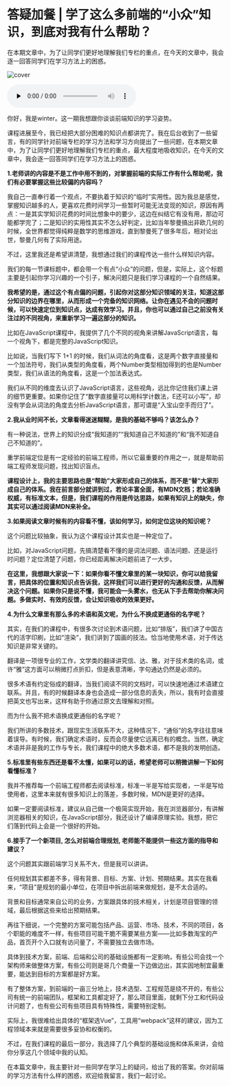 # 答疑加餐 | 学了这么多前端的“小众”知识，到底对我有什么帮助？

在本期文章中，为了让同学们更好地理解我们专栏的重点，在今天的文章中，我会逐一回答同学们在学习方法上的困惑。

![cover](https://static001.geekbang.org/resource/image/0a/60/0aceeaa0134ae8ebbd520017e8587160.jpg)

<audio id="audio" controls="" preload="none">
    <source id="mp3" src="/mp3/39_0.mp3">
</audio>

你好，我是winter。这一期我想跟你谈谈前端知识的学习姿势。

课程进展至今，我已经把大部分困难的知识点都讲完了。我在后台收到了一些留言，有的同学针对前端专栏的学习方法和学习方向提出了一些问题，在本期文章中，为了让同学们更好地理解我们专栏的重点，最大程度地吸收知识，在今天的文章中，我会逐一回答同学们在学习方法上的困惑。

**1.老师讲的内容是不是工作中用不到的，对掌握前端的实际工作有什么帮助呢，我们有必要掌握这些比较偏的内容吗？**

我自己一直奉行着一个观点，不要执着于知识的“临时”实用性。因为我总是感觉，掌握知识越多的人，更喜欢花费时间学习一些暂时可能无法变现的知识，原因有两点：一是其实学知识花费的时间比想象中的要少，这边在纠结它有没有用，那边可能都学完了；二是知识的实用性其实不怎么好判定，比如当年黎曼搞出非欧几何的时候，全世界都觉得纯粹是数学的思维游戏，直到黎曼死了很多年后，相对论出世，黎曼几何有了实际用途。

不过，这里我还是希望讲清楚，我想通过我们的课程传达一些什么样知识内容。

我们的每一节课标题中，都会带一个有点“小众”的问题，但是，实际上，这个标题主要是引起你学习兴趣的一个引子，解决问题只是我们学习课程的一个自然结果。

**我希望的是，通过这个有点偏的问题，引起你对这部分知识领域的关注，知道这部分知识的边界在哪里，从而形成一个完备的知识网络。让你在遇见不会的问题时候，可以快速定位到知识点，达成有效学习。并且，你也可以通过自己之前没有关注过的不同视角，来重新学习一遍这部分的知识。**

比如在JavaScript课程中，我提供了几个不同的视角来讲解JavaScript语言，每一个视角下，都是完整的JavaScript知识。

比如说，当我们写下 1+1 的时候，我们从词法的角度看，这是两个数字直接量和一个加法符号，我们从类型的角度看，两个Number类型相加得到的也是Number类型，我们从语法的角度看，这是一个加法表达式。

我们从不同的维度去认识了JavaScript语言，这些视角，远比你记住我们课上讲的细节更重要。如果你记住了“数字直接量可以用科学计数法，E还可以小写”，却没有学会从词法的角度去分析JavaScript语言，那可谓是“入宝山空手而归了”。

**2.我从业时间不长，文章看得迷迷糊糊，是我的基础不够吗？该怎么办？**

有一种说法，世界上的知识分成“我知道的”“我知道自己不知道的”和“我不知道自己不知道的”。

重学前端定位是有一定经验的前端工程师，所以它最重要的作用之一，就是帮助前端工程师发现问题，找出知识盲点。

**课程设计上，我的主要思路也是“帮助”大家形成自己的体系，而不是“替”大家形成自己的体系。我在前言部分就讲到过，若论丰富全面，有MDN文档；若论准确权威，有标准文本，但是，我们课程的作用是传达思路，如果有知识上的缺失，你其实可以通过阅读MDN来补全。**

**3.如果阅读文章时候有的内容看不懂，该如何学习，如何定位这块的知识呢？**

这个问题比较抽象，我认为这个课程设计其实也是一种定位了。

比如，对JavaScript问题，先搞清楚看不懂的是词法问题、语法问题、还是运行时问题？定位清楚了问题，你已经距离解决问题前进了一大步。

**在这里，我想跟大家说一下：如果你看不懂文章里的某一块知识，你可以给我留言，把具体的位置和知识点告诉我，这样我们可以进行更好的沟通和反馈，从而解决这个问题。如果你只是说不懂，我可能会一头雾水，也无从下手去帮助你解决问题。多做实时、有效的反馈，会让知识吸收的效果更好。**

**4.为什么文章里有那么多的术语和英文呢，为什么不换成更通俗的名字呢？**

其实，在我们的课程中，有很多次讨论到术语问题，比如“排版”，我们讲了中国古代的活字印刷，比如“渲染”，我们讲到了国画的技法。恰当地使用术语，对于传达知识是非常关键的。

翻译是一项很专业的工作，文学类的翻译讲究信、达、雅，对于技术类的名词，或许“雅”这方面可以稍微打点折扣，但是表意清晰，字句通达仍然是必须的。

很多术语有约定俗成的翻译，当我们阅读不同的文档时，可以快速地通过术语建立联系。并且，有的时候翻译本身也会造成一部分信息的丢失，所以，我有时会直接把英文也写出来，这样有助于你通过原文去理解和对照。

而为什么我不把术语换成更通俗的名字呢？

我们所讲的多数技术，跟现实生活联系不大，这种情况下，“通俗”的名字往往意味着误导。有时候，我们确定术语时，反而会尽量使它远离已有的概念。当然，确定术语并非是我的工作与专长，我们课程中的绝大多数术语，都不是我的发明创造。

**5.标准里有些东西还是看不太懂，如果可以的话，希望老师可以稍微讲解一下如何看懂标准？**

我并不推荐每一个前端工程师都去阅读标准，标准一半是写给实现者，一半是写给使用者，这里本来就有很多知识上的落差，多数时候，MDN是更好的选择。

如果一定要阅读标准，建议从自己做一个极简实现开始，我在浏览器部分，有讲解浏览器相关的知识，在JavaScript部分，我还设计了编译原理实验。我想，把它们落到代码上会是一个很好的开始。

**6.接手了一个新项目, 怎么对前端合理规划, 老师能不能提供一些这方面的指导和建议？**

这个问题其实跟前端学习关系不大，但是我可以讲讲。

任何规划其实都差不多，得有背景、目标、方案、计划、预期结果。其实在我看来，“项目”是规划的最小单位，在项目中拆出前端来做规划，是不太合适的。

背景和目标通常来自公司的业务，方案跟具体的技术相关，计划是项目管理的领域，最后根据这些来给出预期结果。

再往下细说，一个完整的方案可能包括产品、运营、市场、技术，不同的项目，各个职能的难度不一样，有些项目可能干脆不需要某些方案——比如多数淘宝的产品，首页开个入口就有访问量了，不需要独立去做市场。

具体到技术方案，前端、后端和公司的基础设施都有一定影响，有些公司会找一个架构师来做整体方案，有些公司则是哥几个商量一下边做边出，其实因地制宜最重要，能达到目标的方案都是好方案。

有了整体方案，到前端的一亩三分地上，技术选型、工程规范是绕不开的，有些公司有统一的前端团队，框架和工具都定好了，那么项目里面，就剩下分工和代码设计问题了，也有些公司有些项目具有特殊性，需要特别定制。

实际上，我很难给出具体的“框架选Vue”，工具用“webpack”这样的建议，因为工程领域本来就是需要很多妥协和权衡的。

不过，在我们课程的最后一部分，我选择了几个典型的基础设施和体系来讲，会给你分享这几个领域中我的认知。

在本篇文章中，我主要针对一些同学在学习上的疑问，给出了我的答案。你对前端的学习方法有什么样的困惑，欢迎给我留言，我们一起讨论。